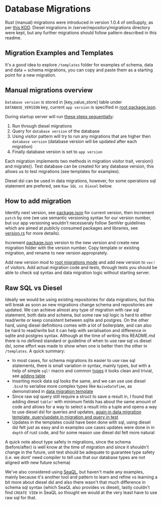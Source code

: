 # Database Migrations

Rust (manual) migrations were introduced in version 1.0.4 of omSupply, as per [this KDD](../../../../decisions/migrations.md). Diesel migrations in /server/repository/migrations directory were kept, but any further migrations should follow pattern described in this readme.

## Migration Examples and Templates

It's a good idea to explore `/templates` folder for examples of schema, data and data + schema migrations, you can copy and paste them as a starting point for a new migration.

## Manual migrations overview

`Database version` is stored in [key_value_store] table under `DATABASE_VERSION` key, current `app version` is specified in [root package.json](../../../../package.json). 

During startup server will run [these steps sequentially](mod.rs):

1. Run through diesel migrations
2. Query for `database version` of the database
3. Using visitor pattern will try to run any migrations that are higher then `database version` (database version will be updated after each migration)
4. Finally database version is set to `app version`

Each migration implements two methods in migration visitor trait, version() and migrate(). Test database can be created for any database version, this allows us to test migrations (see templates for examples).

Diesel dsl can be used in data migrations, however, for some operations sql statement are prefered, see `Raw SQL vs Diesel` below.

## How to add migration

Identify next version, see [package.json](../../../../package.json) for current version, then increment `patch` by one (we use semantic versioning syntax for our version number, but our app versioning wouldn't necesseraly follow SemVer guidelines which are aimed at publicly consumed packages and libraries, see [version.rs](./version.rs) for more details).

Increment [package.json](../../../../package.json) version to the new version and create new migration folder with the version number. Copy template or existing migration, and rename to new version approprately. 

Add new version mod to [root migrations mode](mod.rs) and add new version to `vec!` of visitors. Add actual migration code and tests, through tests you should be able to check sql syntax and data migration logic without starting server.

## Raw SQL vs Diesel

Ideally we would be using existing repositories for data migrations, but this will break as soon as new migrations change schema and repositories are updated. We can achieve almost any type of migration with raw sql statement, both data and schema, but some raw sql logic is hard to either read/write or keep consistent between sqlite and postgres. On the other hard, using diesel definitions comes with a lot of boilerplate, and can also be hard to read/write but it can help with serialisation and difference in sqlite and postgres syntax. Although at the time of writing this README.md there is no defined standard or guideline of when to use raw sql vs diesel dsl, some effort was made to show when one is better then the other in `/templates`. A quick summary:
* In most cases, for schema migrations its easier to use raw sql statements, there is small variation in syntax, mainly types, but with a help of simple `sql!` macro and common [types](types.rs) it looks clean and trivial, see [adding table](templates/adding_table/mod.rs)
* Inserting mock data sql looks the same, and we can use use diesel `.bind` to serialise more complex types like `NaiveDateTime`, as demonstrated in [data migration template](templates/data_migrations/mod.rs)
* Since raw sql query still require a struct to save a result in, I found that adding diesel `table!` with minimum fields has about the same amount of code and allows for a way to select a result into a tuple and opens a way to use diesel dsl for queries and updates, [again in data migration template, query/update in migration and query in test](templates/data_migrations/mod.rs)
* Updates in the templates could have been done with sql, using diesel dsl felt just as easy and in examples use cases updates were done in in `depth` of rust code, and for some reason use diesel dsl felt more natural

A quick note about type safety in migrations, since the schema (before/after) is well know at the time of migration and since it shouldn't change in the future, unit test should be adequate to guarantee type safety (i.e. we dont' need compiler to tell use that our database types are not aligned with new future schema)

We've also considered using [SeaQL](https://github.com/SeaQL/sea-query), but haven't made any examples, mainly because it's another tool and pattern to learn and refine vs learning a bit more about diesel dsl and also there wasn't that much difference in schema sql syntax (which SeaQL also provides vs diesel), lastly couldn't find `CREATE VIEW` in SeaQL so thought we would at the very least have to use raw sql for that.

